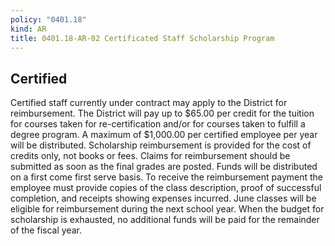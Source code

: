 ```yaml
---
policy: "0401.18"
kind: AR
title: 0401.18-AR-02 Certificated Staff Scholarship Program
---
```

## Certified
  
Certified staff currently under contract may apply to the District for reimbursement.  The District will pay up to $65.00 per credit for the tuition for courses taken for re-certification and/or for courses taken to fulfill a degree program. A maximum of $1,000.00 per certified employee per year will be distributed. Scholarship reimbursement is provided for the cost of credits only, not books or fees.  Claims for reimbursement should be submitted as soon as the final grades are posted. Funds will be distributed on a first come first serve basis. To receive the reimbursement payment the employee must provide copies of the class description, proof of successful completion, and receipts showing expenses incurred. June classes will be eligible for reimbursement during the next school year. When the budget for scholarship is exhausted, no additional funds will be paid for the remainder of the fiscal year.
  

